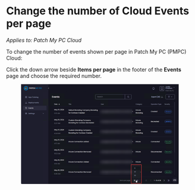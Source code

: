 # Change the number of Cloud Events per page

_Applies to: Patch My PC Cloud_

To change the number of events shown per page in Patch My PC (PMPC) Cloud:

Click the down arrow beside **Items per page** in the footer of the **Events** page and choose the required number.

<figure><img src="../../_images/gitbook/image%20%281501%29.png" alt="Choosing the number of events shown per page"><figcaption></figcaption></figure>
